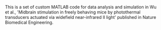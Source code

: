 This is a set of custom MATLAB code for data analysis and simulation in Wu et al., 'Midbrain stimulation in freely behaving mice by photothermal transducers actuated via widefield near-infrared II light' published in Nature Biomedical Engineering.
